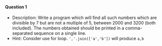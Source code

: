 #### Question 1
- Description: Write a program which will find all such numbers which are divisible by 7 but are not a multiple of 5, between 2000 and 3200 (both included). The numbers obtained should be printed in a comma-separated sequence on a single line.
- Hint: Consider use for loop. `','.join(['a','b'])` will produce `a,b`
